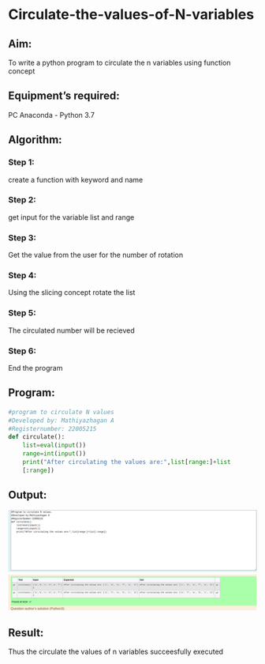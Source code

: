 # Circulate-the-values-of-N-variables

## Aim:
To write a python program to circulate the n variables using function concept

## Equipment’s required:

PC Anaconda - Python 3.7

## Algorithm: 

### Step 1: 
create a function with keyword and name

### Step 2: 
get input for the variable list and range 

### Step 3: 

Get the value from the user for the number of rotation

### Step 4: 

Using the slicing concept rotate the list


### Step 5: 
The circulated number will be recieved

### Step 6: 
End the program

## Program:
```python
#program to circulate N values
#Developed by: Mathiyazhagan A
#Registernumber: 22005215
def circulate():
    list=eval(input())
    range=int(input())
    print("After circulating the values are:",list[range:]+list
    [:range])
``` 

## Output:
![](./nvari.png)
## Result:
Thus the circulate the values of n variables succeesfully executed